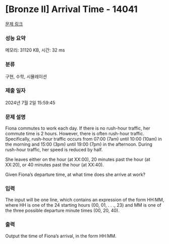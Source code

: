 # [Bronze II] Arrival Time - 14041 

[문제 링크](https://www.acmicpc.net/problem/14041) 

### 성능 요약

메모리: 31120 KB, 시간: 32 ms

### 분류

구현, 수학, 시뮬레이션

### 제출 일자

2024년 7월 2일 15:59:45

### 문제 설명

<p>Fiona commutes to work each day. If there is no rush-hour traffic, her commute time is 2 hours. However, there is often rush-hour traffic. Specifically, rush-hour traffic occurs from 07:00 (7am) until 10:00 (10am) in the morning and 15:00 (3pm) until 19:00 (7pm) in the afternoon. During rush-hour traffic, her speed is reduced by half.</p>

<p>She leaves either on the hour (at XX:00), 20 minutes past the hour (at XX:20), or 40 minutes past the hour (at XX:40).</p>

<p>Given Fiona’s departure time, at what time does she arrive at work?</p>

### 입력 

 <p>The input will be one line, which contains an expression of the form HH:MM, where HH is one of the 24 starting hours (00, 01, . . ., 23) and MM is one of the three possible departure minute times (00, 20, 40).</p>

### 출력 

 <p>Output the time of Fiona’s arrival, in the form HH:MM.</p>

